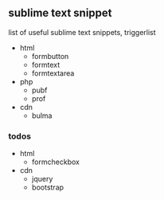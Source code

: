 sublime text snippet
---------------------
list of useful sublime text snippets, 
triggerlist
- html
	- formbutton
	- formtext
	- formtextarea
- php
	- pubf
	- prof
- cdn
	- bulma

### todos
- html
	- formcheckbox
- cdn
	- jquery
	- bootstrap